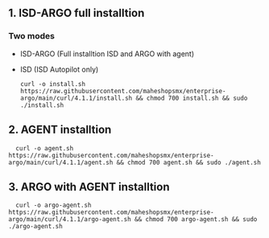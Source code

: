 
## 1. ISD-ARGO full installtion 

  ### Two modes
    
  - ISD-ARGO (Full installtion ISD and ARGO with agent)
  - ISD      (ISD Autopilot only)


        curl -o install.sh https://raw.githubusercontent.com/maheshopsmx/enterprise-argo/main/curl/4.1.1/install.sh && chmod 700 install.sh && sudo ./install.sh


## 2. AGENT installtion 

      curl -o agent.sh https://raw.githubusercontent.com/maheshopsmx/enterprise-argo/main/curl/4.1.1/agent.sh && chmod 700 agent.sh && sudo ./agent.sh


## 3. ARGO with AGENT installtion 

      curl -o argo-agent.sh https://raw.githubusercontent.com/maheshopsmx/enterprise-argo/main/curl/4.1.1/argo-agent.sh && chmod 700 argo-agent.sh && sudo ./argo-agent.sh
